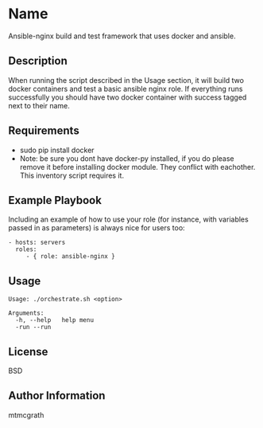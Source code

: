 Name
=========
Ansible-nginx build and test framework that uses docker and ansible.

Description
------------
When running the script described in the Usage section, it will build two docker containers and test a basic ansible nginx role. If everything runs successfully you should have two docker container with success tagged next to their name.

Requirements
--------------
- sudo pip install docker 
- Note: be sure you dont have docker-py installed, if you do please remove it before installing docker module. They conflict with eachother. This inventory script requires it.

Example Playbook
----------------

Including an example of how to use your role (for instance, with variables passed in as parameters) is always nice for users too:

    - hosts: servers
      roles:
         - { role: ansible-nginx }

Usage
-------
    Usage: ./orchestrate.sh <option> 
    
    Arguments:
      -h, --help   help menu
      -run --run


License
-------

BSD

Author Information
------------------

mtmcgrath
